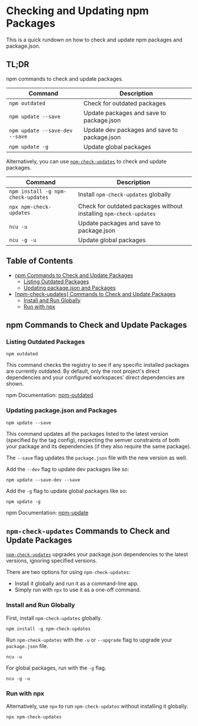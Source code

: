 # Checking and Updating npm Packages

This is a quick rundown on how to check and update npm packages and package.json.


## TL;DR <!-- omit in toc -->

npm commands to check and update packages.

| Command                        | Description                                  |
| ------------------------------ | -------------------------------------------- |
| `npm outdated`                 | Check for outdated packages                  |
| `npm update --save`            | Update packages and save to package.json     |
| `npm update --save-dev --save` | Update dev packages and save to package.json |
| `npm update -g`                | Update global packages                       |

Alternatively, you can use [`npm-check-updates`](https://github.com/raineorshine/npm-check-updates) to check and update packages.

| Command                            | Description                                                        |
| ---------------------------------- | ------------------------------------------------------------------ |
| `npm install -g npm-check-updates` | Install `npm-check-updates` globally                               |
| `npx npm-check-updates`            | Check for outdated packages without installing `npm-check-updates` |
| `ncu -u`                           | Update packages and save to package.json                           |
| `ncu -g -u`                        | Update global packages                                             |


## Table of Contents <!-- omit in toc -->

* [npm Commands to Check and Update Packages](#npm-commands-to-check-and-update-packages)
  * [Listing Outdated Packages](#listing-outdated-packages)
  * [Updating package.json and Packages](#updating-packagejson-and-packages)
* [\[npm-check-updates\] Commands to Check and Update Packages](#npm-check-updates-commands-to-check-and-update-packages)
  * [Install and Run Globally](#install-and-run-globally)
  * [Run with npx](#run-with-npx)


## npm Commands to Check and Update Packages


### Listing Outdated Packages

```shell
npm outdated
```

This command checks the registry to see if any specific installed packages are currently outdated. By default, only the root project's direct dependencies and your configured workspaces' direct dependencies are shown.

npm Documentation: [npm-outdated](https://docs.npmjs.com/cli/v7/commands/npm-outdated)


### Updating package.json and Packages

```shell
npm update --save
```

This command updates all the packages listed to the latest version (specified by the tag config), respecting the semver constraints of both your package and its dependencies (if they also require the same package).

The `--save` flag updates the `package.json` file with the new version as well.

Add the `--dev` flag to update dev packages like so:

```shell
npm update --save-dev --save
```

Add the `-g` flag to update global packages like so:

```shell
npm update -g
```

npm Documentation: [npm-update](https://docs.npmjs.com/cli/v7/commands/npm-update)


## `npm-check-updates` Commands to Check and Update Packages

[`npm-check-updates`](https://github.com/raineorshine/npm-check-updates) upgrades your package.json dependencies to the latest versions, ignoring specified versions.

There are two options for using `npm-check-updates`:
* Install it globally and run it as a command-line app.
* Simply run with `npx` to use it as a one-off command.


### Install and Run Globally

First, install `npm-check-updates` globally.

```shell
npm install -g npm-check-updates
```

Run `npm-check-updates` with the `-u` or `--upgrade` flag to upgrade your `package.json` file.

```shell
ncu -u
```

For global packages, run with the `-g` flag.

```shell
ncu -g -u
```


### Run with npx

Alternatively, use `npx` to run `npm-check-updates` without installing it globally.

```shell
npx npm-check-updates
```
